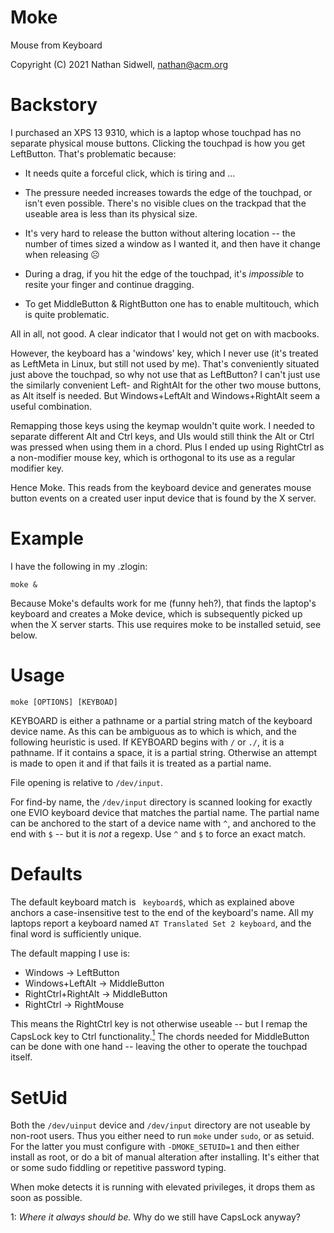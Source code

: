 # Moke
Mouse from Keyboard

Copyright (C) 2021 Nathan Sidwell, nathan@acm.org

# Backstory

I purchased an XPS 13 9310, which is a laptop whose touchpad has no
separate physical mouse buttons. Clicking the touchpad is how you get
LeftButton. That's problematic because:

* It needs quite a forceful click, which is tiring and ...

* The pressure needed increases towards the edge of the touchpad, or
  isn't even possible. There's no visible clues on the trackpad that
  the useable area is less than its physical size.

* It's very hard to release the button without altering location --
  the number of times sized a window as I wanted it, and then have it
  change when releasing ☹

* During a drag, if you hit the edge of the touchpad, it's
  _impossible_ to resite your finger and continue dragging.

* To get MiddleButton & RightButton one has to enable multitouch,
  which is quite problematic.

All in all, not good. A clear indicator that I would not get on with
macbooks.

However, the keyboard has a 'windows' key, which I never use (it's
treated as LeftMeta in Linux, but still not used by me). That's
conveniently situated just above the touchpad, so why not use that as
LeftButton?  I can't just use the similarly convenient Left- and
RightAlt for the other two mouse buttons, as Alt itself is needed.
But Windows+LeftAlt and Windows+RightAlt seem a useful combination.

Remapping those keys using the keymap wouldn't quite work.  I needed
to separate different Alt and Ctrl keys, and UIs would still think the
Alt or Ctrl was pressed when using them in a chord.  Plus I ended up
using RightCtrl as a non-modifier mouse key, which is orthogonal to
its use as a regular modifier key.

Hence Moke. This reads from the keyboard device and generates mouse
button events on a created user input device that is found by the X
server.

# Example

I have the following in my .zlogin:
```shell
moke &
```

Because Moke's defaults work for me (funny heh?), that finds the
laptop's keyboard and creates a Moke device, which is subsequently
picked up when the X server starts. This use requires moke to be
installed setuid, see below.

# Usage
```shell
moke [OPTIONS] [KEYBOAD]
```

KEYBOARD is either a pathname or a partial string match of the
keyboard device name. As this can be ambiguous as to which is which,
and the following heuristic is used. If KEYBOARD begins with `/` or
`./`, it is a pathname. If it contains a space, it is a partial
string.  Otherwise an attempt is made to open it and if that fails it
is treated as a partial name.

File opening is relative to `/dev/input`.

For find-by name, the `/dev/input` directory is scanned looking for
exactly one EVIO keyboard device that matches the partial name.  The
partial name can be anchored to the start of a device name with `^`,
and anchored to the end with `$` -- but it is _not_ a regexp.  Use `^`
and `$` to force an exact match.

# Defaults

The default keyboard match is ` keyboard$`, which as explained above
anchors a case-insensitive test to the end of the keyboard's name.
All my laptops report a keyboard named `AT Translated Set 2 keyboard`,
and the final word is sufficiently unique.

The default mapping I use is:

* Windows -> LeftButton
* Windows+LeftAlt -> MiddleButton
* RightCtrl+RightAlt -> MiddleButton
* RightCtrl -> RightMouse

This means the RightCtrl key is not otherwise useable -- but I remap
the CapsLock key to Ctrl functionality.<a href="#1"><sup>1</sup></a>
The chords needed for MiddleButton can be done with one hand --
leaving the other to operate the touchpad itself.

# SetUid

Both the `/dev/uinput` device and `/dev/input` directory are not
useable by non-root users. Thus you either need to run `moke` under
`sudo`, or as setuid. For the latter you must configure with
`-DMOKE_SETUID=1` and then either install as root, or do a bit of
manual alteration after installing. It's either that or some sudo
fiddling or repetitive password typing.

When moke detects it is running with elevated privileges, it drops
them as soon as possible.

<a name="1">1</a>: _Where it always should be._ Why do we still have
CapsLock anyway?
